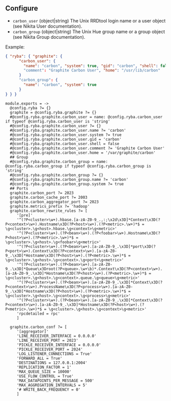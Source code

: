 
## Configure

*   `carbon_user` (object|string)
    The Unix RRDtool login name or a user object (see Nikita User documentation).
*   `carbon_group` (object|string)
    The Unix Hue group name or a group object (see Nikita Group documentation).

Example:

```json
{ "ryba": { "graphite": {
      "carbon_user": {
        "name": "carbon", "system": true, "gid": "carbon", "shell": false
        "comment": "Graphite Carbon User", "home": "/usr/lib/carbon"
      }
      "carbon_group": {
        "name": "carbon", "system": true
      }
} } }
```

    module.exports = ->
      @config.ryba ?= {}
      graphite = @config.ryba.graphite ?= {}
      #@config.ryba.graphite.carbon_user = name: @config.ryba.carbon_user if typeof @config.ryba.carbon_user is 'string'
      #@config.ryba.graphite.carbon_user ?= {}
      #@config.ryba.graphite.carbon_user.name ?= 'carbon'
      #@config.ryba.graphite.carbon_user.system ?= true
      #@config.ryba.graphite.carbon_user.gid = 'carbon'
      #@config.ryba.graphite.carbon_user.shell = false
      #@config.ryba.graphite.carbon_user.comment ?= 'Graphite Carbon User'
      #@config.ryba.graphite.carbon_user.home = '/var/graphite/carbon'
      ## Group
      #@config.ryba.graphite.carbon_group = name: @config.ryba.carbon_group if typeof @config.ryba.carbon_group is 'string'
      #@config.ryba.graphite.carbon_group ?= {}
      #@config.ryba.graphite.carbon_group.name ?= 'carbon'
      #@config.ryba.graphite.carbon_group.system ?= true
      ## Ports
      graphite.carbon_port ?= 2023
      graphite.carbon_cache_port ?= 2003
      graphite.carbon_aggregator_port ?= 2023
      graphite.metrics_prefix ?= 'hadoop'
      graphite.carbon_rewrite_rules ?= [
         '[pre]'
         '^(?P<cluster>\w+).hbase.[a-zA-Z0-9_.,:;\x2d\x3D]*Context\x3D(?P<context>\w+).Hostname\x3D(?P<host>\w+).(?P<metric>.\w+)*$ = \g<cluster>.\g<host>.hbase.\g<context>\g<metric>'
         '^(?P<cluster>\w+).(?P<bean>\w+).(?P<foobar>\w+).Hostname\x3D(?P<host>\w+).(?P<metric>.\w+)*$ = \g<cluster>.\g<host>.\g<foobar>\g<metric>'
         '^(?P<cluster>\w+).(?P<bean>\w+).[a-zA-Z0-9_.\x3D]*port\x3D(?P<port>\w+).Context\x3D(?P<context>\w+).[a-zA-Z0-9_.\x3D]*Hostname\x3D(?P<host>\w+).(?P<metric>.\w+)*$ = \g<cluster>.\g<host>.\g<context>.\g<port>\g<metric>'
         '^(?P<cluster>\w+).(?P<bean>\w+).[a-zA-Z0-9_.\x3D]*Queue\x3Droot(?P<queue>.\w+\b)*.Context\x3D(?P<context>\w+).[a-zA-Z0-9_.\x3D]*Hostname\x3D(?P<host>\w+).(?P<metric>.\w+)*$ = \g<cluster>.\g<host>.\g<context>.queue.\g<queue>\g<metric>'
         '^(?P<cluster>\w+).(?P<bean>\w+).[a-zA-Z0-9_.\x3D]*Context\x3D(?P<context>\w+).ProcessName\x3D(?P<process>\w+).[a-zA-Z0-9_.\x3D]*Hostname\x3D(?P<host>\w+).(?P<metric>.\w+)*$ = \g<cluster>.\g<host>.\g<context>.\g<process>\g<metric>'
         '^(?P<cluster>\w+).(?P<bean>\w+).[a-zA-Z0-9_.\x3D]*Context\x3D(?P<context>\w+).[a-zA-Z0-9_.\x3D]*Hostname\x3D(?P<host>\w+).(?P<metric>.\w+)*$ = \g<cluster>.\g<host>.\g<context>\g<metric>'
         'rpcdetailed = rpc'
         ]

      graphite.carbon_conf ?= [
         '[aggregator]'
         'LINE_RECEIVER_INTERFACE = 0.0.0.0'
         'LINE_RECEIVER_PORT = 2023'
         'PICKLE_RECEIVER_INTERFACE = 0.0.0.0'
         'PICKLE_RECEIVER_PORT = 2024'
         'LOG_LISTENER_CONNECTIONS = True'
         'FORWARD_ALL = True'
         'DESTINATIONS = 127.0.0.1:2004'
         'REPLICATION_FACTOR = 1'
         'MAX_QUEUE_SIZE = 10000'
         'USE_FLOW_CONTROL = True'
         'MAX_DATAPOINTS_PER_MESSAGE = 500'
         'MAX_AGGREGATION_INTERVALS = 5'
         '# WRITE_BACK_FREQUENCY = 0'
         ]
